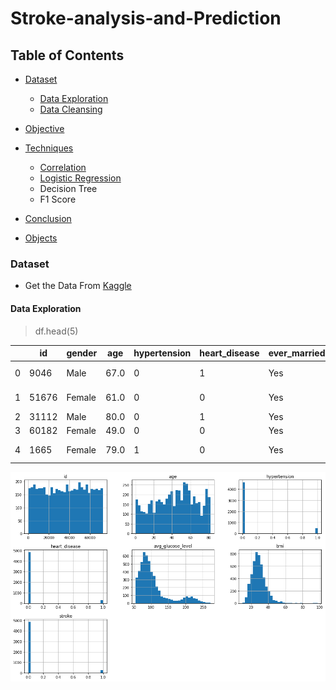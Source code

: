 # Stroke-analysis-and-Prediction
## Table of Contents
- [Dataset](#dataset)
    - [Data Exploration](#data-Exploration)
    - [Data Cleansing](#activities)
- [Objective](#people--body)
- [Techniques](#animals--nature)
    - [Correlation](#travel--places)
    - [Logistic Regression](#activities)
    - Decision Tree
    - F1 Score
- [Conclusion](#food--drink)

- [Objects](#objects)



### Dataset

- Get the Data From [Kaggle](https://www.kaggle.com/datasets/fedesoriano/stroke-prediction-dataset)

#### Data Exploration
> df.head(5)

| | id | gender | age | hypertension | heart_disease | ever_married |	work_type | Residence_type | avg_glucose_level | bmi | smoking_status |stroke |
| - | - | - | - | - | - | - | - | - | - | - | - | - |
| 0 |	9046 |	Male |	67.0 |	0 |	1 |	Yes |	Private |	Urban |	228.69 |	36.6 |	formerly smoked |	1 |
| 1 |	51676 |	Female | 	61.0 |	0 |	0 |	Yes |	Self-employed |	Rural |	202.21 |	NaN |	never smoked |	1 |
| 2 |	31112 |	Male |	80.0 |	0 |	1 |	Yes |	Private |	Rural |	105.92 |	32.5 |	never smoked |	1 |
| 3 |	60182 |	Female |	49.0 |	0 |	0 |	Yes |	Private |	Urban |	171.23 |	34.4 |	smokes |	1 |
| 4 |	1665 |	Female |	79.0 |	1 |	0 |	Yes |	Self-employed |	Rural |	174.12 |	24.0 |	never smoked |	1 |

![image](images/histogram.png)




